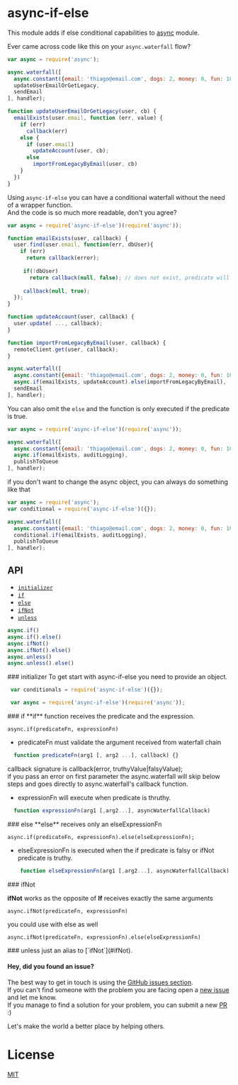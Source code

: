 # async-if-else

This module adds if else conditional capabilities to [async](https://www.npmjs.com/package/async) module.

Ever came across code like this on your `async.waterfall` flow?

```javascript
var async = require('async');

async.waterfall([
  async.constant({email: 'thiago@email.com', dogs: 2, money: 0, fun: 100 }),
  updateUserEmailOrGetLegacy,
  sendEmail
], handler);

function updateUserEmailOrGetLegacy(user, cb) {
  emailExists(user.email, function (err, value) {
    if (err)
      callback(err)
    else {
      if (user.email)
        updateAccount(user, cb);
      else
        importFromLegacyByEmail(user, cb)
    }
  })
}
```

Using `async-if-else` you can have a conditional waterfall without the need of a wrapper function.  
And the code is so much more readable, don't you agree?

```javascript
var async = require('async-if-else')(require('async'));

function emailExists(user, callback) {
  user.find(user.email, function(err, dbUser){
    if (err)
      return callback(error);
      
     if(!dbUser)
       return callback(null, false); // does not exist, predicate will be false
       
     callback(null, true);  
  });
}

function updateAccount(user, callback) { 
  user.update( ..., callback);
}

function importFromLegacyByEmail(user, callback) { 
  remoteClient.get(user, callback);
}

async.waterfall([
  async.constant({email: 'thiago@email.com', dogs: 2, money: 0, fun: 100 }),
  async.if(emailExists, updateAccount).else(importFromLegacyByEmail),
  sendEmail
], handler);
```

You can also omit the `else` and the function is only executed if the predicate is true.

```javascript
var async = require('async-if-else')(require('async'));

async.waterfall([
  async.constant({email: 'thiago@email.com', dogs: 2, money: 0, fun: 100 }),
  async.if(emailExists, auditLogging),
  publishToQueue
], handler);
```

if you don't want to change the async object, you can always do something like that

```javascript
var async = require('async');
var conditional = require('async-if-else')({});

async.waterfall([
  async.constant({email: 'thiago@email.com', dogs: 2, money: 0, fun: 100 }),
  conditional.if(emailExists, auditLogging),
  publishToQueue
], handler);

```

## API 

* [`initializer`](#initializer) 
* [`if`](#if)
* [`else`](#else) 
* [`ifNot`](#ifNot)
* [`unless`](#unless)


```javascript
async.if()
async.if().else()
async.ifNot()
async.ifNot().else()
async.unless() 
async.unless().else()
```

<a name="initializer" />
### initializer
To get start with async-if-else you need to provide an object. 

```javascript
 var conditionals = require('async-if-else')({});
```

```javascript
 var async = require('async-if-else')(require('async'));
```

<a name="if" />
### if
**if** function receives the predicate and the expression.

	async.if(predicateFn, expressionFn)

* predicateFn must validate the argument received from waterfall chain  

```javascript
  function predicateFn(arg1 [, arg2 ...], callback) {}
```

callback signature is callback(error, truthyValue|falsyValue);   
if you pass an error on first parameter the async.waterfall will skip below steps and goes directly to async.waterfall's callback function.

* expressionFn will execute when predicate is thruthy.  

```javascript
  function expressionFn(arg1 [,arg2...], asyncWaterfallCallback)
```

<a name="else" />
### else
**else** receives only an elseExpressionFn

	async.if(predicateFn, expressionFn).else(elseExpressionFn);

* elseExpressionFn is executed when the if predicate is falsy or ifNot predicate is truthy.

```javascript
	function elseExpressionFn(arg1 [,arg2...], asyncWaterfallCallback)
```

<a name="ifNot" />
### ifNot

**ifNot** works as the opposite of **If** 
receives exactly the same arguments

	async.ifNot(predicateFn, expressionFn)

you could use with else as well
	
	async.ifNot(predicateFn, expressionFn).else(elseExpressionFn)

<a name="unless" />
### unless
 just an alias to [`ifNot`](#ifNot).


#### Hey, did you found an issue?

The best way to get in touch is using the [GitHub issues section](https://github.com/tdantas/async-if-else/issues).  
If you can't find someone with the problem you are facing open a [new issue](https://github.com/tdantas/async-if-else/issues/new) and let me know.  
If you manage to find a solution for your problem, you can submit a new [PR](https://github.com/tdantas/async-if-else/pulls) :)

Let's make the world a better place by helping others.

# License
[MIT](https://github.com/tdantas/async-if-else/blob/master/LICENSE)
